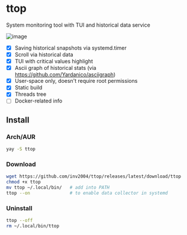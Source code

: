 # ttop

System monitoring tool with TUI and historical data service

![image](https://user-images.githubusercontent.com/4949069/209586812-11385ba4-2618-4fda-bf04-d0379cc13f04.png)

- [x] Saving historical snapshots via systemd.timer
- [x] Scroll via historical data
- [x] TUI with critical values highlight
- [x] Ascii graph of historical stats (via https://github.com/Yardanico/asciigraph)
- [x] User-space only, doesn't require root permissions
- [x] Static build
- [x] Threads tree
- [ ] Docker-related info

## Install

### Arch/AUR
```bash
yay -S ttop
```

### Download

```bash
wget https://github.com/inv2004/ttop/releases/latest/download/ttop
chmod +x ttop
mv ttop ~/.local/bin/   # add into PATH
ttop --on               # to enable data collector in systemd
```

### Uninstall
```bash
ttop --off
rm ~/.local/bin/ttop
```
